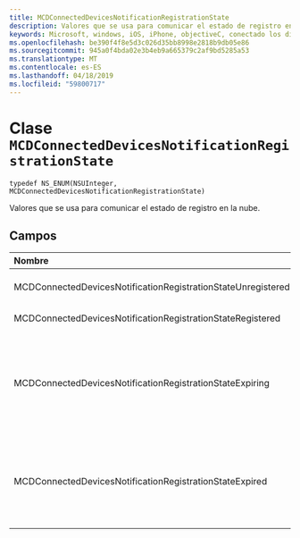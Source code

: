 ```yaml
---
title: MCDConnectedDevicesNotificationRegistrationState
description: Valores que se usa para comunicar el estado de registro en la nube.
keywords: Microsoft, windows, iOS, iPhone, objectiveC, conectado los dispositivos, proyecto Roma
ms.openlocfilehash: be390f4f8e5d3c026d35bb8998e2818b9db05e86
ms.sourcegitcommit: 945a0f4bda02e3b4eb9a665379c2af9bd5285a53
ms.translationtype: MT
ms.contentlocale: es-ES
ms.lasthandoff: 04/18/2019
ms.locfileid: "59800717"
---
```

# <a name="class-mcdconnecteddevicesnotificationregistrationstate"></a>Clase `MCDConnectedDevicesNotificationRegistrationState` 

```
typedef NS_ENUM(NSUInteger, MCDConnectedDevicesNotificationRegistrationState)
```  
Valores que se usa para comunicar el estado de registro en la nube.

## <a name="fields"></a>Campos

| Nombre                              |   Valor     | Descripción |
|:----------------------------------|:------|:-------------------------------|
| MCDConnectedDevicesNotificationRegistrationStateUnregistered | 0 | Registro nunca se ha iniciado.
| MCDConnectedDevicesNotificationRegistrationStateRegistered | 1 | Complete el registro. |
| MCDConnectedDevicesNotificationRegistrationStateExpiring | 2 | El registro está a punto de expirar y por lo que la aplicación debe realizar el registro nuevo. |
| MCDConnectedDevicesNotificationRegistrationStateExpired | 3 | Registro ha expirado y, por lo que la aplicación debe realizar el registro nuevo. |